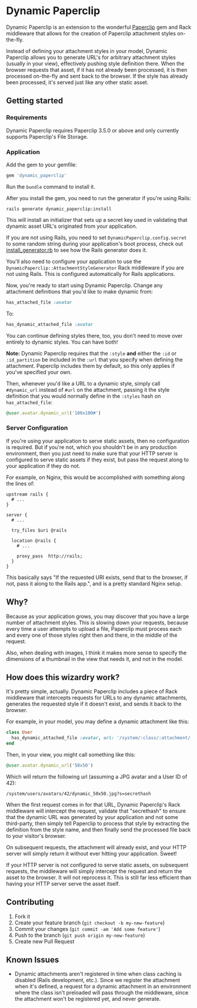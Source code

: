 Dynamic Paperclip
=================

Dynamic Paperclip is an extension to the wonderful [Paperclip](http://github.com/thoughtbot/paperclip) gem
and Rack middleware that allows for the creation of Paperclip attachment styles on-the-fly.

Instead of defining your attachment styles in your model, Dynamic Paperclip allows you to generate URL's
for arbitrary attachment styles (usually in your view), effectively pushing style definition there.
When the browser requests that asset, if it has not already been processed, it is then processed on-the-fly
and sent back to the browser. If the style has already been processed, it's served just like any other static asset.

Getting started
---------------

### Requirements

Dynamic Paperclip requires Paperclip 3.5.0 or above and only currently supports Paperclip's File Storage.

### Application

Add the gem to your gemfile:

```ruby
gem 'dynamic_paperclip'
```

Run the ``bundle`` command to install it.

After you install the gem, you need to run the generator if you're using Rails:

```console
rails generate dynamic_paperclip:install
```

This will install an initializer that sets up a secret key used in validating that dynamic asset URL's
originated from your application.

If you are not using Rails, you need to set ``DynamicPaperclip.config.secret`` to some random string during
your application's boot process, check out [install_generator.rb](lib/generators/dynamic_paperclip/install_generator.rb) to see how the Rails generator does it.

You'll also need to configure your application to use the ``DynamicPaperclip::AttachmentStyleGenerator`` Rack middleware
if you are not using Rails.  This is configured automatically for Rails applications.

Now, you're ready to start using Dynamic Paperclip. Change any attachment definitions that you'd like to make dynamic from:

```ruby
has_attached_file :avatar
```

To:

```ruby
has_dynamic_attached_file :avatar
```

You can continue defining styles there, too, you don't need to move over entirely to dynamic styles. You can have both!

**Note:** Dynamic Paperclip requires that the ``:style`` **and** either the ``:id`` or ``:id_partition`` be included
in the ``:url`` that you specify when defining the attachment. Paperclip includes them by default, so this only
applies if you've specified your own.

Then, whenever you'd like a URL to a dynamic style, simply call ``#dynamic_url`` instead of ``#url`` on the attachment,
passing it the style definition that you would normally define in the ``:styles`` hash on ``has_attached_file``:

```ruby
@user.avatar.dynamic_url('100x100#')
```

### Server Configuration

If you're using your application to serve static assets, then no configuration is required.  But if you're not,
which you shouldn't be in any production environment, then you just need to make sure that your HTTP server
is configured to serve static assets if they exist, but pass the request along to your application
if they do not.

For example, on Nginx, this would be accomplished with something along the lines of:

```nginx
upstream rails {
  # ...
}

server {
  # ...

  try_files $uri @rails

  location @rails {
    # ...

    proxy_pass  http://rails;
  }
}
```

This basically says "If the requested URI exists, send that to the browser, if not, pass it along to the Rails app.",
and is a pretty standard Nginx setup.

Why?
----

Because as your application grows, you may discover that you have a large number of attachment styles.  This is
slowing down your requests, because every time a user attempts to upload a file, Paperclip must process each and every
one of those styles right then and there, in the middle of the request.

Also, when dealing with images, I think it makes more sense to specify the dimensions of a thumbnail in the view
that needs it, and not in the model.

How does this wizardry work?
---------------------------

It's pretty simple, actually.  Dynamic Paperclip includes a piece of Rack middleware that intercepts requests
for URLs to any dynamic attachments, generates the requested style if it doesn't exist, and sends it
back to the browser.

For example, in your model, you may define a dynamic attachment like this:

```ruby
class User
  has_dynamic_attached_file :avatar, url: '/system/:class/:attachment/:id/:style'
end
```

Then, in your view, you might call something like this:

```ruby
@user.avatar.dynamic_url('50x50')
```

Which will return the following url (assuming a JPG avatar and a User ID of 42):

```
/system/users/avatars/42/dynamic_50x50.jpg?s=secrethash
```

When the first request comes in for that URL, Dynamic Paperclip's Rack middleware will intercept the request,
validate that "secrethash" to ensure that the dynamic URL was generated by your application and not some third-party,
then simply tell Paperclip to process that style by extracting the definition from the style name,
and then finally send the processed file back to your visitor's browser.

On subsequent requests, the attachment will already exist, and your HTTP server will simply return it without
ever hitting your application.  Sweet!

If your HTTP server is not configured to serve static assets, on subsequent requests, the middleware will simply
intercept the request and return the asset to the browser. It will not reprocess it. This is still far less efficient
than having your HTTP server serve the asset itself.

Contributing
------------

1. Fork it
2. Create your feature branch (`git checkout -b my-new-feature`)
3. Commit your changes (`git commit -am 'Add some feature'`)
4. Push to the branch (`git push origin my-new-feature`)
5. Create new Pull Request

Known Issues
------------
- Dynamic attachments aren't registered in time when class caching is disabled (Rails development, etc.).
  Since we register the attachment when it's defined, a request for a dynamic attachment in an environment
  where the class isn't preloaded will pass through the middleware, since the attachment won't be registered
  yet, and never generate.
